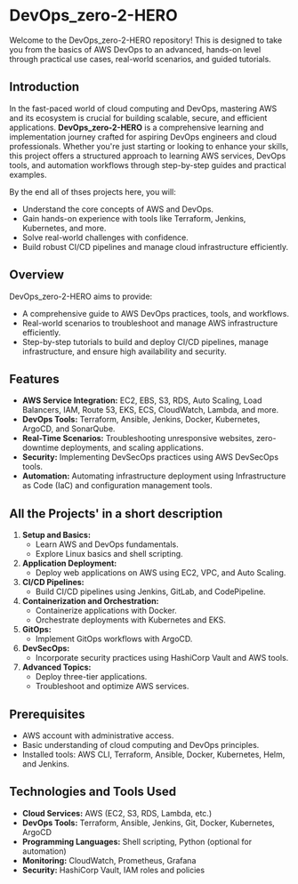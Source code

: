 # DevOps_zero-2-HERO

Welcome to the DevOps_zero-2-HERO repository! This is designed to take you from the basics of AWS DevOps to an advanced, hands-on level through practical use cases, real-world scenarios, and guided tutorials.

## Introduction 

In the fast-paced world of cloud computing and DevOps, mastering AWS and its ecosystem is crucial for building scalable, secure, and efficient applications. **DevOps_zero-2-HERO** is a comprehensive learning and implementation journey crafted for aspiring DevOps engineers and cloud professionals. Whether you're just starting or looking to enhance your skills, this project offers a structured approach to learning AWS services, DevOps tools, and automation workflows through step-by-step guides and practical examples.

By the end all of thses projects here, you will:
- Understand the core concepts of AWS and DevOps.
- Gain hands-on experience with tools like Terraform, Jenkins, Kubernetes, and more.
- Solve real-world challenges with confidence.
- Build robust CI/CD pipelines and manage cloud infrastructure efficiently.

## Overview

DevOps_zero-2-HERO aims to provide:
- A comprehensive guide to AWS DevOps practices, tools, and workflows.
- Real-world scenarios to troubleshoot and manage AWS infrastructure efficiently.
- Step-by-step tutorials to build and deploy CI/CD pipelines, manage infrastructure, and ensure high availability and security.

## Features

- **AWS Service Integration:** EC2, EBS, S3, RDS, Auto Scaling, Load Balancers, IAM, Route 53, EKS, ECS, CloudWatch, Lambda, and more.
- **DevOps Tools:** Terraform, Ansible, Jenkins, Docker, Kubernetes, ArgoCD, and SonarQube.
- **Real-Time Scenarios:** Troubleshooting unresponsive websites, zero-downtime deployments, and scaling applications.
- **Security:** Implementing DevSecOps practices using AWS DevSecOps tools.
- **Automation:** Automating infrastructure deployment using Infrastructure as Code (IaC) and configuration management tools.

## All the Projects' in a short description

1. **Setup and Basics:**
   - Learn AWS and DevOps fundamentals.
   - Explore Linux basics and shell scripting.
2. **Application Deployment:**
   - Deploy web applications on AWS using EC2, VPC, and Auto Scaling.
3. **CI/CD Pipelines:**
   - Build CI/CD pipelines using Jenkins, GitLab, and CodePipeline.
4. **Containerization and Orchestration:**
   - Containerize applications with Docker.
   - Orchestrate deployments with Kubernetes and EKS.
5. **GitOps:**
   - Implement GitOps workflows with ArgoCD.
6. **DevSecOps:**
   - Incorporate security practices using HashiCorp Vault and AWS tools.
7. **Advanced Topics:**
   - Deploy three-tier applications.
   - Troubleshoot and optimize AWS services.

## Prerequisites

- AWS account with administrative access.
- Basic understanding of cloud computing and DevOps principles.
- Installed tools: AWS CLI, Terraform, Ansible, Docker, Kubernetes, Helm, and Jenkins.

## Technologies and Tools Used

- **Cloud Services:** AWS (EC2, S3, RDS, Lambda, etc.)
- **DevOps Tools:** Terraform, Ansible, Jenkins, Git, Docker, Kubernetes, ArgoCD
- **Programming Languages:** Shell scripting, Python (optional for automation)
- **Monitoring:** CloudWatch, Prometheus, Grafana
- **Security:** HashiCorp Vault, IAM roles and policies
